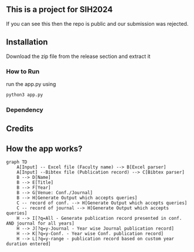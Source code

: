 ## This is a project for SIH2024
If you can see this then the repo is public and our submission was rejected.
## Installation 
Download the zip file from the release section and extract it 
### How to Run
run the app.py using 
```bash
python3 app.py
```
### Dependency

## Credits
<will add your account usernames later.>

## How the app works?
```mermaid
graph TD
    A[Input] -- Excel file (Faculty name) --> B[Excel parser]
    A[Input] --Bibtex file (Publication record) --> C[Bibtex parser]
    B --> D[Name]
    B --> E[Title]
    B --> F[Year]
    B --> G[Venue: Conf./Journal]
    B --> H[Generate Output which accepts queries]
    C -- record of conf. --> H[Generate Output which accepts queries]
    C -- record of journal --> H[Generate Output which accepts queries]
    H --> I[?q=All - Generate publication record presented in conf. AND journal for all years]
    H --> J[?q=y-Journal - Year wise Journal publication record]
    H --> K[?q=y-Conf. - Year wise Conf. publication record]
    H --> L[?q=y-range - publication record based on custom year duration entered]
```
